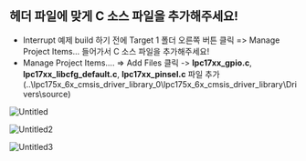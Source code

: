 ## 헤더 파일에 맞게 C 소스 파일을 추가해주세요!

* Interrupt 예제 build 하기 전에 Target 1 폴더 오른쪽 버튼 클릭 => Manage Project Items... 들어가서 C 소스 파일을 추가해주세요!
* Manage Project Items.... => Add Files 클릭 -> **lpc17xx_gpio.c**, **lpc17xx_libcfg_default.c**, **lpc17xx_pinsel.c** 파일 추가 (..\lpc175x_6x_cmsis_driver_library_0\lpc175x_6x_cmsis_driver_library\Drivers\source)

![Untitled](https://github.com/namjaegyeong/2023-embedded-software/assets/57249939/00e0405f-b704-4348-b0a0-099125522ff1)

![Untitled2](https://github.com/namjaegyeong/2023-embedded-software/assets/57249939/e30a4472-9c0e-40e6-883b-fc0940666291)

![Untitled3](https://github.com/namjaegyeong/2023-embedded-software/assets/57249939/ef5122f1-f911-4132-861a-02c9c0ac8176)
